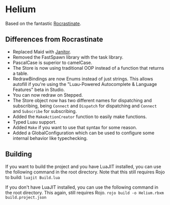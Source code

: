 # Helium

Based on the fantastic [Rocrastinate](https://github.com/headjoe3/Rocrastinate/).

## Differences from Rocrastinate

- Replaced Maid with [Janitor](https://github.com/howmanysmall/Janitor).
- Removed the FastSpawn library with the task library.
- PascalCase is superior to camelCase.
- The Store is now using traditional OOP instead of a function that returns a table.
- RedrawBindings are now Enums instead of just strings. This allows autofill if you're using the "Luau-Powered Autocomplete & Language Features" beta in Studio.
- You can now redraw on Stepped.
- The Store object now has two different names for dispatching and subscribing, being `Connect` and `Dispatch` for dispatching and `Connect` and `Subscribe` for subscribing.
- Added the `MakeActionCreator` function to easily make functions.
- Typed Luau support.
- Added `Make` if you want to use that syntax for some reason.
- Added a GlobalConfiguration which can be used to configure some internal behavior like typechecking.

## Building

If you want to build the project and you have LuaJIT installed, you can use the following command in the root directory. Note that this still requires Rojo to build: `luajit Build.lua`

If you don't have LuaJIT installed, you can use the following command in the root directory. This again, still requires Rojo. `rojo build -o Helium.rbxm build.project.json`
